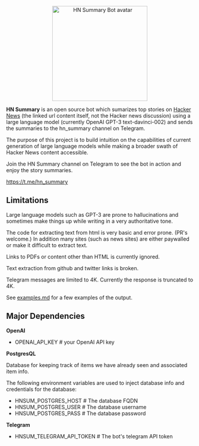 <p align="center">
<img src="https://github.com/jiggy-ai/hn_summary/blob/master/HN_Summary.jpg" alt="HN Summary Bot avatar" width=256> 
</p>

**HN Summary** is an open source bot which sumarizes top stories on [Hacker News](https://news.ycombinator.com) (the linked url content itself, not the Hacker news discussion) using a large language model (currently OpenAI GPT-3 text-davinci-002) and sends the summaries to the hn_summary channel on Telegram.

The purpose of this project is to build intuition on the capabilities of current generation of large language models while making a broader swath of Hacker News content accessible.

Join the HN Summary channel on Telegram to see the bot in action and enjoy the story summaries.

https://t.me/hn_summary

## Limitations

Large language models such as GPT-3 are prone to hallucinations and sometimes make things up while writing in a very authoritative tone.

The code for extracting text from html is very basic and error prone. (PR's welcome.)  In addition many sites (such as news sites) are either paywalled or make it difficult to extract text. 

Links to PDFs or content other than HTML is currently ignored.

Text extraction from github and twitter links is broken.  

Telegram messages are limited to 4K. Currently the response is truncated to 4K.

See [examples.md](https://github.com/jiggy-ai/hn_summary/blob/master/examples.md) for a few examples of the output.

## Major Dependencies

**OpenAI**

* OPENAI_API_KEY # your OpenAI API key


**PostgresQL** 

Database for keeping track of items we have already seen and associated item info.

The following environment variables are used to inject database info and credentials for the database:


- HNSUM_POSTGRES_HOST  # The database FQDN
- HNSUM_POSTGRES_USER  # The database username
- HNSUM_POSTGRES_PASS  # The database password

**Telegram**
  
* HNSUM_TELEGRAM_API_TOKEN # The bot's telegram API token



